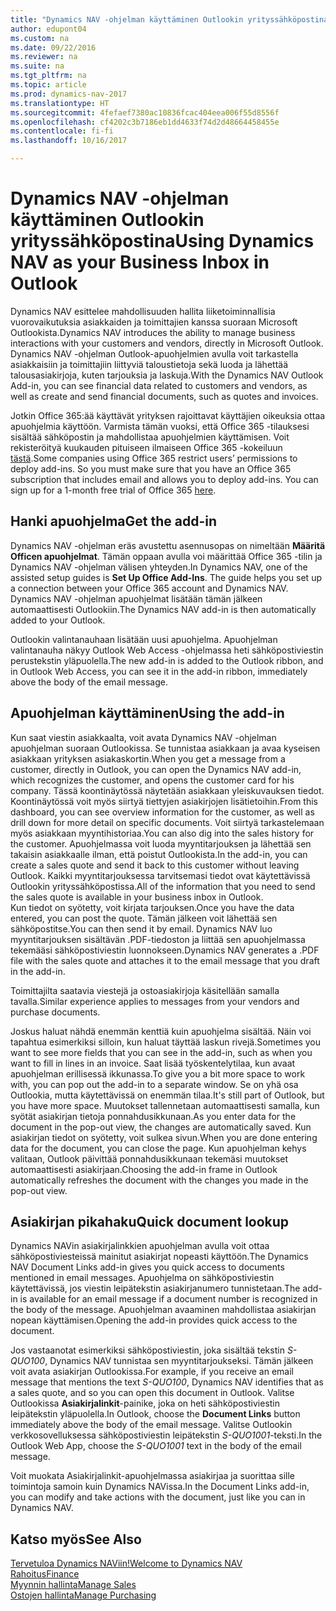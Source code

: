 ```yaml
---
title: "Dynamics NAV -ohjelman käyttäminen Outlookin yrityssähköpostina"
author: edupont04
ms.custom: na
ms.date: 09/22/2016
ms.reviewer: na
ms.suite: na
ms.tgt_pltfrm: na
ms.topic: article
ms.prod: dynamics-nav-2017
ms.translationtype: HT
ms.sourcegitcommit: 4fefaef7380ac10836fcac404eea006f55d8556f
ms.openlocfilehash: cf4202c3b7186eb1dd4633f74d2d48664458455e
ms.contentlocale: fi-fi
ms.lasthandoff: 10/16/2017

---
```


# <a name="using-dynamics-nav-as-your-business-inbox-in-outlook"></a><span data-ttu-id="df194-102">Dynamics NAV -ohjelman käyttäminen Outlookin yrityssähköpostina</span><span class="sxs-lookup"><span data-stu-id="df194-102">Using Dynamics NAV as your Business Inbox in Outlook</span></span>
<span data-ttu-id="df194-103">Dynamics NAV esittelee mahdollisuuden hallita liiketoiminnallisia vuorovaikutuksia asiakkaiden ja toimittajien kanssa suoraan Microsoft Outlookista.</span><span class="sxs-lookup"><span data-stu-id="df194-103">Dynamics NAV introduces the ability to manage business interactions with your customers and vendors, directly in Microsoft Outlook.</span></span> <span data-ttu-id="df194-104">Dynamics NAV -ohjelman Outlook-apuohjelmien avulla voit tarkastella asiakkaisiin ja toimittajiin liittyviä taloustietoja sekä luoda ja lähettää talousasiakirjoja, kuten tarjouksia ja laskuja.</span><span class="sxs-lookup"><span data-stu-id="df194-104">With the Dynamics NAV Outlook Add-in, you can see financial data related to customers and vendors, as well as create and send financial documents, such as quotes and invoices.</span></span>  

<span data-ttu-id="df194-105">Jotkin Office 365:ää käyttävät yrityksen rajoittavat käyttäjien oikeuksia ottaa apuohjelmia käyttöön. Varmista tämän vuoksi, että Office 365 -tilauksesi sisältää sähköpostin ja mahdollistaa apuohjelmien käyttämisen. Voit rekisteröityä kuukauden pituiseen ilmaiseen Office 365 -kokeiluun [tästä](https://products.office.com/try).</span><span class="sxs-lookup"><span data-stu-id="df194-105">Some companies using Office 365 restrict users’ permissions to deploy add-ins. So you must make sure that you have an Office 365 subscription that includes email and allows you to deploy add-ins. You can sign up for a 1-month free trial of Office 365 [here](https://products.office.com/try).</span></span>  

## <a name="get-the-add-in"></a><span data-ttu-id="df194-106">Hanki apuohjelma</span><span class="sxs-lookup"><span data-stu-id="df194-106">Get the add-in</span></span>
<span data-ttu-id="df194-107">Dynamics NAV -ohjelman eräs avustettu asennusopas on nimeltään **Määritä Officen apuohjelmat**. Tämän oppaan avulla voi määrittää Office 365 -tilin ja Dynamics NAV -ohjelman välisen yhteyden.</span><span class="sxs-lookup"><span data-stu-id="df194-107">In Dynamics NAV, one of the assisted setup guides is **Set Up Office Add-Ins**. The guide helps you  set up a connection between your Office 365 account and Dynamics NAV.</span></span> <span data-ttu-id="df194-108">Dynamics NAV -ohjelman apuohjelmat lisätään tämän jälkeen automaattisesti Outlookiin.</span><span class="sxs-lookup"><span data-stu-id="df194-108">The Dynamics NAV add-in is then automatically added to your Outlook.</span></span>  

<span data-ttu-id="df194-109">Outlookin valintanauhaan lisätään uusi apuohjelma. Apuohjelman valintanauha näkyy Outlook Web Access -ohjelmassa heti sähköpostiviestin perustekstin yläpuolella.</span><span class="sxs-lookup"><span data-stu-id="df194-109">The new add-in is added to the Outlook ribbon, and in Outlook Web Access, you can see it in the add-in ribbon, immediately above the body of the email message.</span></span>  

## <a name="using-the-add-in"></a><span data-ttu-id="df194-110">Apuohjelman käyttäminen</span><span class="sxs-lookup"><span data-stu-id="df194-110">Using the add-in</span></span>
<span data-ttu-id="df194-111">Kun saat viestin asiakkaalta, voit avata Dynamics NAV -ohjelman apuohjelman suoraan Outlookissa. Se tunnistaa asiakkaan ja avaa kyseisen asiakkaan yrityksen asiakaskortin.</span><span class="sxs-lookup"><span data-stu-id="df194-111">When you get a message from a customer, directly in Outlook, you can open the Dynamics NAV add-in, which recognizes the customer, and opens the customer card for his company.</span></span> <span data-ttu-id="df194-112">Tässä koontinäytössä näytetään asiakkaan yleiskuvauksen tiedot. Koontinäytössä voit myös siirtyä tiettyjen asiakirjojen lisätietoihin.</span><span class="sxs-lookup"><span data-stu-id="df194-112">From this dashboard, you can see overview information for the customer, as well as drill down for more detail on specific documents.</span></span> <span data-ttu-id="df194-113">Voit siirtyä tarkastelemaan myös asiakkaan myyntihistoriaa.</span><span class="sxs-lookup"><span data-stu-id="df194-113">You can also dig into the sales history for the customer.</span></span>
<span data-ttu-id="df194-114">Apuohjelmassa voit luoda myyntitarjouksen ja lähettää sen takaisin asiakkaalle ilman, että poistut Outlookista.</span><span class="sxs-lookup"><span data-stu-id="df194-114">In the add-in, you can create a sales quote and send it back to this customer without leaving Outlook.</span></span> <span data-ttu-id="df194-115">Kaikki myyntitarjouksessa tarvitsemasi tiedot ovat käytettävissä Outlookin yrityssähköpostissa.</span><span class="sxs-lookup"><span data-stu-id="df194-115">All of the information that you need to send the sales quote is available in your business inbox in Outlook.</span></span>  
<span data-ttu-id="df194-116">Kun tiedot on syötetty, voit kirjata tarjouksen.</span><span class="sxs-lookup"><span data-stu-id="df194-116">Once you have the data entered, you can post the quote.</span></span> <span data-ttu-id="df194-117">Tämän jälkeen voit lähettää sen sähköpostitse.</span><span class="sxs-lookup"><span data-stu-id="df194-117">You can then send it by email.</span></span> <span data-ttu-id="df194-118">Dynamics NAV luo myyntitarjouksen sisältävän .PDF-tiedoston ja liittää sen apuohjelmassa tekemääsi sähköpostiviestin luonnokseen.</span><span class="sxs-lookup"><span data-stu-id="df194-118">Dynamics NAV generates a .PDF file with the sales quote and attaches it to the email message that you draft in the add-in.</span></span>  

<span data-ttu-id="df194-119">Toimittajilta saatavia viestejä ja ostoasiakirjoja käsitellään samalla tavalla.</span><span class="sxs-lookup"><span data-stu-id="df194-119">Similar experience applies to messages from your vendors and purchase documents.</span></span>  

<span data-ttu-id="df194-120">Joskus haluat nähdä enemmän kenttiä kuin apuohjelma sisältää. Näin voi tapahtua esimerkiksi silloin, kun haluat täyttää laskun rivejä.</span><span class="sxs-lookup"><span data-stu-id="df194-120">Sometimes you want to see more fields that you can see in the add-in, such as when you want to fill in lines in an invoice.</span></span> <span data-ttu-id="df194-121">Saat lisää työskentelytilaa, kun avaat apuohjelman erillisessä ikkunassa.</span><span class="sxs-lookup"><span data-stu-id="df194-121">To give you a bit more space to work with, you can pop out the add-in to a separate window.</span></span> <span data-ttu-id="df194-122">Se on yhä osa Outlookia, mutta käytettävissä on enemmän tilaa.</span><span class="sxs-lookup"><span data-stu-id="df194-122">It's still part of Outlook, but you have more space.</span></span> <span data-ttu-id="df194-123">Muutokset tallennetaan automaattisesti samalla, kun syötät asiakirjan tietoja ponnahdusikkunaan.</span><span class="sxs-lookup"><span data-stu-id="df194-123">As you enter data for the document in the pop-out view, the changes are automatically saved.</span></span> <span data-ttu-id="df194-124">Kun asiakirjan tiedot on syötetty, voit sulkea sivun.</span><span class="sxs-lookup"><span data-stu-id="df194-124">When you are done entering data for the document, you can close the page.</span></span> <span data-ttu-id="df194-125">Kun apuohjelman kehys valitaan, Outlook päivittää ponnahdusikkunaan tekemäsi muutokset automaattisesti asiakirjaan.</span><span class="sxs-lookup"><span data-stu-id="df194-125">Choosing the add-in frame in Outlook automatically refreshes the document with the changes you made in the pop-out view.</span></span>  

## <a name="quick-document-lookup"></a><span data-ttu-id="df194-126">Asiakirjan pikahaku</span><span class="sxs-lookup"><span data-stu-id="df194-126">Quick document lookup</span></span>
<span data-ttu-id="df194-127">Dynamics NAVin asiakirjalinkkien apuohjelman avulla voit ottaa sähköpostiviesteissä mainitut asiakirjat nopeasti käyttöön.</span><span class="sxs-lookup"><span data-stu-id="df194-127">The Dynamics NAV Document Links add-in gives you quick access to documents mentioned in email messages.</span></span> <span data-ttu-id="df194-128">Apuohjelma on sähköpostiviestin käytettävissä, jos viestin leipätekstin asiakirjanumero tunnistetaan.</span><span class="sxs-lookup"><span data-stu-id="df194-128">The add-in is available for an email message if a document number is recognized in the body of the message.</span></span> <span data-ttu-id="df194-129">Apuohjelman avaaminen mahdollistaa asiakirjan nopean käyttämisen.</span><span class="sxs-lookup"><span data-stu-id="df194-129">Opening the add-in provides quick access to the document.</span></span>  

<span data-ttu-id="df194-130">Jos vastaanotat esimerkiksi sähköpostiviestin, joka sisältää tekstin *S-QUO100*, Dynamics NAV tunnistaa sen myyntitarjoukseksi. Tämän jälkeen voit avata asiakirjan Outlookissa.</span><span class="sxs-lookup"><span data-stu-id="df194-130">For example, if you receive an email message that mentions the text *S-QUO100*, Dynamics NAV identifies that as a sales quote, and so you can open this document in Outlook.</span></span> <span data-ttu-id="df194-131">Valitse Outlookissa **Asiakirjalinkit**-painike, joka on heti sähköpostiviestin leipätekstin yläpuolella.</span><span class="sxs-lookup"><span data-stu-id="df194-131">In Outlook, choose the **Document Links** button immediately above the body of the email message.</span></span> <span data-ttu-id="df194-132">Valitse Outlookin verkkosovelluksessa sähköpostiviestin leipätekstin *S-QUO1001*-teksti.</span><span class="sxs-lookup"><span data-stu-id="df194-132">In the Outlook Web App, choose the *S-QUO1001* text in the body of the email message.</span></span>  

<span data-ttu-id="df194-133">Voit muokata Asiakirjalinkit-apuohjelmassa asiakirjaa ja suorittaa sille toimintoja samoin kuin Dynamics NAVissa.</span><span class="sxs-lookup"><span data-stu-id="df194-133">In the Document Links add-in, you can modify and take actions with the document, just like you can in Dynamics NAV.</span></span>

## <a name="see-also"></a><span data-ttu-id="df194-134">Katso myös</span><span class="sxs-lookup"><span data-stu-id="df194-134">See Also</span></span>
[<span data-ttu-id="df194-135">Tervetuloa Dynamics NAViin!</span><span class="sxs-lookup"><span data-stu-id="df194-135">Welcome to Dynamics NAV</span></span>](across-get-started.md)  
[<span data-ttu-id="df194-136">Rahoitus</span><span class="sxs-lookup"><span data-stu-id="df194-136">Finance</span></span>](finance.md)  
[<span data-ttu-id="df194-137">Myynnin hallinta</span><span class="sxs-lookup"><span data-stu-id="df194-137">Manage Sales</span></span>](sales-manage-sales.md)  
[<span data-ttu-id="df194-138">Ostojen hallinta</span><span class="sxs-lookup"><span data-stu-id="df194-138">Manage Purchasing</span></span>](purchasing-manage-purchasing.md)  

